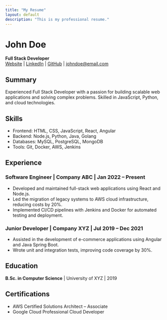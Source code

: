 ```yaml
---
title: "My Resume"
layout: default
description: "This is my professional resume."
---
```

<link rel="stylesheet" href="style.css">

# John Doe

**Full Stack Developer**  
[Website](https://johndoe.com) | [LinkedIn](https://linkedin.com/in/johndoe) | [GitHub](https://github.com/johndoe) | johndoe@email.com

## Summary
Experienced Full Stack Developer with a passion for building scalable web applications and solving complex problems. Skilled in JavaScript, Python, and cloud technologies.

## Skills
- Frontend: HTML, CSS, JavaScript, React, Angular
- Backend: Node.js, Python, Java, Golang
- Databases: MySQL, PostgreSQL, MongoDB
- Tools: Git, Docker, AWS, Jenkins

## Experience

### Software Engineer | Company ABC | Jan 2022 – Present
- Developed and maintained full-stack web applications using React and Node.js.
- Led the migration of legacy systems to AWS cloud infrastructure, reducing costs by 20%.
- Implemented CI/CD pipelines with Jenkins and Docker for automated testing and deployment.

### Junior Developer | Company XYZ | Jul 2019 – Dec 2021
- Assisted in the development of e-commerce applications using Angular and Java Spring Boot.
- Wrote unit and integration tests, improving code coverage by 30%.

## Education
**B.Sc. in Computer Science** | University of XYZ | 2019

## Certifications
- AWS Certified Solutions Architect – Associate
- Google Cloud Professional Cloud Developer
